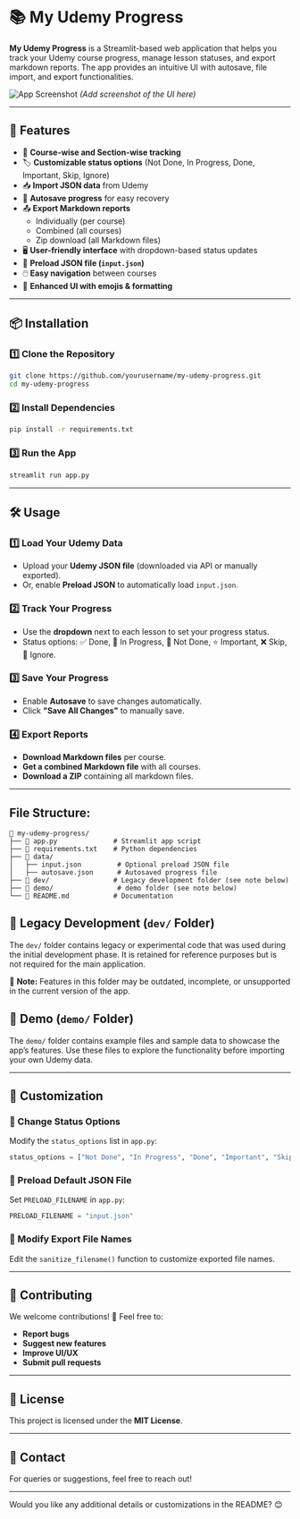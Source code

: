 # 📚 My Udemy Progress

**My Udemy Progress** is a Streamlit-based web application that helps you track your Udemy course progress, manage lesson statuses, and export markdown reports. The app provides an intuitive UI with autosave, file import, and export functionalities.

![App Screenshot](#) *(Add screenshot of the UI here)*

---

## 🚀 Features

- 📂 **Course-wise and Section-wise tracking**
- 🏷️ **Customizable status options** (Not Done, In Progress, Done, Important, Skip, Ignore)
- 📥 **Import JSON data** from Udemy
- 💾 **Autosave progress** for easy recovery
- 📤 **Export Markdown reports**
  - Individually (per course)
  - Combined (all courses)
  - Zip download (all Markdown files)
- 🖥️ **User-friendly interface** with dropdown-based status updates
- 🔄 **Preload JSON file (`input.json`)**
- 🖱️ **Easy navigation** between courses
- 🎨 **Enhanced UI with emojis & formatting**

---

## 📦 Installation

### 1️⃣ Clone the Repository
```bash
git clone https://github.com/yourusername/my-udemy-progress.git
cd my-udemy-progress
```

### 2️⃣ Install Dependencies
```bash
pip install -r requirements.txt
```

### 3️⃣ Run the App
```bash
streamlit run app.py
```

---

## 🛠️ Usage

### 1️⃣ Load Your Udemy Data
- Upload your **Udemy JSON file** (downloaded via API or manually exported).
- Or, enable **Preload JSON** to automatically load `input.json`.

### 2️⃣ Track Your Progress
- Use the **dropdown** next to each lesson to set your progress status.
- Status options: ✅ Done, 🚀 In Progress, 🔴 Not Done, ⭐ Important, ❌ Skip, 🚫 Ignore.

### 3️⃣ Save Your Progress
- Enable **Autosave** to save changes automatically.
- Click **"Save All Changes"** to manually save.

### 4️⃣ Export Reports
- **Download Markdown files** per course.
- **Get a combined Markdown file** with all courses.
- **Download a ZIP** containing all markdown files.

---

## File Structure:  


```
📂 my-udemy-progress/
├── 📄 app.py              # Streamlit app script
├── 📜 requirements.txt    # Python dependencies
├── 📂 data/
│   ├── input.json         # Optional preload JSON file
│   ├── autosave.json      # Autosaved progress file
├── 📂 dev/                # Legacy development folder (see note below)
├── 📂 demo/                # demo folder (see note below)
└── 📄 README.md           # Documentation
```

## 📂 Legacy Development (`dev/` Folder)

The `dev/` folder contains legacy or experimental code that was used during the initial development phase. It is retained for reference purposes but is not required for the main application.  

🚨 **Note:** Features in this folder may be outdated, incomplete, or unsupported in the current version of the app.

## 📂 Demo (`demo/` Folder)

The `demo/` folder contains example files and sample data to showcase the app’s features. Use these files to explore the functionality before importing your own Udemy data.


---

## 🎨 Customization

### 🔹 Change Status Options
Modify the `status_options` list in `app.py`:
```python
status_options = ["Not Done", "In Progress", "Done", "Important", "Skip", "Ignore"]
```

### 🔹 Preload Default JSON File
Set `PRELOAD_FILENAME` in `app.py`:
```python
PRELOAD_FILENAME = "input.json"
```

### 🔹 Modify Export File Names
Edit the `sanitize_filename()` function to customize exported file names.

---

## 🤝 Contributing

We welcome contributions! 🚀 Feel free to:
- **Report bugs**
- **Suggest new features**
- **Improve UI/UX**
- **Submit pull requests**

---

## 📜 License

This project is licensed under the **MIT License**.

---

## 📧 Contact

For queries or suggestions, feel free to reach out!

---

Would you like any additional details or customizations in the README? 😊